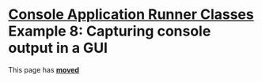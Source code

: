 # [Console Application Runner Classes](../../ConsoleApp.md) Example 8: Capturing console output in a GUI

This page has [**moved**](https://lib-docs.delphidabbler.com/ConsoleApp/3/Examples/Example8)